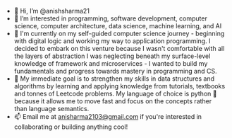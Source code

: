 - 👋 Hi, I’m @anishsharma21
- 👀 I’m interested in programming, software development, computer science, computer architecture, data science, machine learning, and AI
- 🌱 I'm currently on my self-guided computer science journey - beginning with digital logic and working my way to application programming. I decided to embark on this venture because I wasn't comfortable with all the layers of abstraction I was neglecting beneath my surface-level knowledge of framework and microservices - I wanted to build my fundamentals and progress towards mastery in programming and CS.
- 🥅 My immediate goal is to strengthen my skills in data structures and algorithms by learning and applying knowledge from tutorials, textbooks and tonnes of Leetcode problems. My language of choice is python 🐍 because it allows me to move fast and focus on the concepts rather than language semantics.
- 📫 Email me at anisharma2103@gmail.com if you're interested in collaborating or building anything cool!
